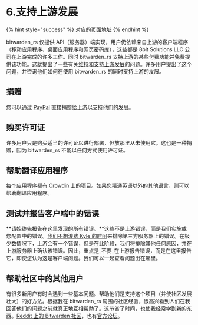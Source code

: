 # 6.支持上游发展

{% hint style="success" %}
对应的[页面地址](https://github.com/dani-garcia/bitwarden_rs/wiki/Supporting-upstream)
{% endhint %}

bitwarden\_rs 仅提供 API（服务器）端实现，用户仍依赖来自上游的客户端程序（移动应用程序、桌面应用程序和网页密码库），这些都是 8bit Solutions LLC 公司在上游完成的许多工作。同时 bitwarden\_rs 支持上游的某些付费功能并免费提供该功能。这就提出了一些有关[维持和支持上游发展](https://github.com/dani-garcia/bitwarden_rs/issues/331)的问题。许多用户提出了这个问题，并咨询他们如何在使用 bitwarden\_rs 的同时支持上游的发展。

## 捐赠 <a id="donating"></a>

您可以通过 [PayPal](https://www.paypal.me/bitwarden) 直接捐赠给上游以支持他们的发展。

## 购买许可证 <a id="buying-a-licence"></a>

许多用户只是购买适当的许可证以进行部署，但放那里从未使用它。这也是一种捐赠，因为 bitwarden\_rs 不能以任何方式使用许可证。

## 帮助翻译应用程序 <a id="help-translating-the-apps"></a>

每个应用程序都有 [Crowdin](https://crowdin.com/profile/kspearrin) [上的项目](https://crowdin.com/profile/kspearrin)。如果您精通英语以外的其他语言，则可以帮助翻译应用程序。

## 测试并报告客户端中的错误 <a id="testing-reporting-bugs-in-clients"></a>

**请始终先报告在这里发现的所有错误。**这些不是上游错误，而是我们实施或您配置中的错误。[我们不想浪费 Kyle 的时间](https://github.com/dani-garcia/bitwarden_rs/issues/336)来排除第三方服务器上的错误。在极少数情况下，上游会有一个错误，但是在此阶段，我们将排除其他任何原因，并在上游服务器上确认该错误。因此，重点是_不要_在上游报告错误，而是在这里报告它，即使您认为这是客户端问题。我们可以一起查看问题出在哪里。

## 帮助社区中的其他用户 <a id="helping-other-users-in-the-community"></a>

有很多新用户有时会遇到一些基本问题。帮助他们是支持这个项目（并使社区发展壮大）的好方法。根据我在 bitwarden\_rs 周围的社区经验，很高兴看到人们在我回答他们的问题之前就真正地互相帮助了。这节省了时间，也使我经常学到新的东西。[Reddit 上的 Bitwarden 社区](https://www.reddit.com/r/bitwarden)，也有[官方论坛](https://community.bitwarden.com/)。

